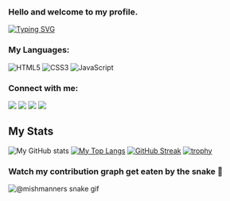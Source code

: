 ### Hello and welcome to my profile.
[![Typing SVG](https://readme-typing-svg.herokuapp.com?lines=Full+Stack+Web+Developer)](https://git.io/typing-svg)

<h3 align="left">My Languages:</h3>
<p align="left">

![HTML5](https://img.shields.io/badge/html5-%23E34F26.svg?style=for-the-badge&logo=html5&logoColor=white)
![CSS3](https://img.shields.io/badge/css3-%231572B6.svg?style=for-the-badge&logo=css3&logoColor=white)
![JavaScript](https://img.shields.io/badge/javascript-%23323330.svg?style=for-the-badge&logo=javascript&logoColor=%23F7DF1E)
  
<h3 align="left">Connect with me:</h3>
<p align="left">
  
 <a href="urlredirect" target="blank"><img src="https://img.shields.io/badge/Discord-5865F2?style=for-the-badge&logo=discord&logoColor=white" /></a>
  <a href="urlredirect" target="blank"><img src="https://img.shields.io/badge/LinkedIn-0077B5?style=for-the-badge&logo=linkedin&logoColor=white" /></a>
<a href="urlredirect" target="blank"><img src="https://img.shields.io/badge/YouTube-FF0000?style=for-the-badge&logo=youtube&logoColor=white" /></a>
  <a href="url-redirect" target="blank"><img src="https://img.shields.io/badge/Facebook-1877F2?style=for-the-badge&logo=facebook&logoColor=white" /></a>
  


## My Stats
![My GitHub stats](https://github-readme-stats.vercel.app/api?username=yhawamdeh&show_icons=true&theme=tokyonight)
[![My Top Langs](https://github-readme-stats.vercel.app/api/top-langs/?username=yhawamdeh&langs_count=8&card_width=1000&theme=tokyonight)](https://github.com/yhawamdeh)
[![GitHub Streak](https://github-readme-streak-stats.herokuapp.com?user=yhawamdeh&theme=tokyonight&date_format=M%20j%5B%2C%20Y%5D)](https://git.io/streak-stats)
[![trophy](https://github-profile-trophy.vercel.app/?username=yhawamdeh&theme=tokyonight&row=2&column=3)](https://github.com/yhawamdeh/github-profile-trophy)
### Watch my contribution graph get eaten by the snake :snake:
![@mishmanners snake gif](https://github.com/yhawamdeh/MishManners/blob/output/github-contribution-grid-snake.svg)









